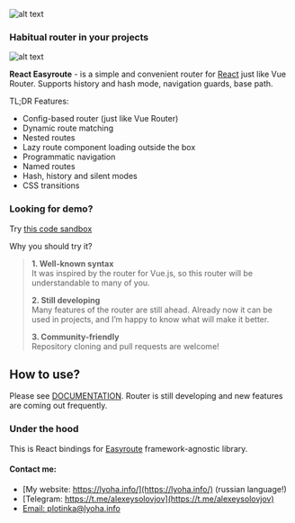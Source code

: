 ![alt text](https://img.shields.io/npm/v/react-easyroute.svg "npm stats")

### Habitual router in your projects

![alt text](https://lyoha.info/assets/img/react-easyroute.png "Easyroute Logo")


**React Easyroute** - is a simple and convenient 
router for [React](https://reactjs.org) just like Vue Router. Supports history 
and hash mode, navigation guards, base path. 

TL;DR Features:

* Config-based router (just like Vue Router)
* Dynamic route matching
* Nested routes
* Lazy route component loading outside the box
* Programmatic navigation
* Named routes
* Hash, history and silent modes
* CSS transitions

### Looking for demo? 
Try [this code sandbox](https://codesandbox.io/s/react-easyroute-simpliest-demo-pfsez?file=/src/index.js)

Why you should try it? 

>**1. Well-known syntax**  
>It was inspired by the router for Vue.js, so this router will be understandable to many of you.
>
>**2. Still developing**  
>Many features of the router are still ahead. Already now it can be used in projects, and I’m happy to know what will make it better.
>
>**3. Community-friendly**  
>Repository cloning and pull requests are welcome!

## How to use?

Please see [DOCUMENTATION](https://react-easyroute.lyoha.info). Router is still developing and new features are coming out frequently.

### Under the hood
This is React bindings for [Easyroute](https://github.com/lyohaplotinka/easyroute) framework-agnostic
library.

#### Contact me:
* [My website: https://lyoha.info/](https://lyoha.info/) (russian language!)
* [Telegram: https://t.me/alexeysolovjov](https://t.me/alexeysolovjov)
* [Email: plotinka@lyoha.info](mailto:plotinka@lyoha.info)
